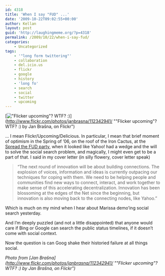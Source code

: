 ```yaml
---
id: 4318
title: 'When I say "FUD" ...'
date: '2009-10-22T09:02:55+00:00'
author: Kellan
layout: post
guid: 'http://laughingmeme.org/?p=4318'
permalink: /2009/10/22/when-i-say-fud/
categories:
    - Uncategorized
tags:
    - '"long form twittering"'
    - collaboration
    - del.icio.us
    - flickr
    - google
    - history
    - 'long fo'
    - search
    - social
    - twitter
    - upcoming
---
```


[!["Flicker upcoming"? WTF? :)](http://farm1.static.flickr.com/43/112342941_cb37d1b62f.jpg)](http://www.flickr.com/photos/janbrasna/112342941/ ""Flicker upcoming"? WTF? :) by Jan Brašna, on Flickr")

… I mean Flickr/Upcoming/Delicious. In particular, I mean that brief moment of optimism in the Spring of ’06, on the roof of the Iron Cactus, at the [Spread the FUD party](http://blog.flickr.net/en/2006/02/24/spread-the-fud-party-with-flickr-upcomingorg-and-delicious/), when it looked like Yahoo! had a wedge and the will to solve the social search problem, and magically, I might even get to be a part of that. I said in my cover letter (in silly flowery, cover letter speak)

> “The next round of innovation will be about building connections. The explosion of voices, information and ideas is currently outpacing our techniques for coping with them. We need to be helping people and communities find new ways to connect, interact, and work together to make sense of this accelerating decentralization. Innovation has been blossoming at the edges of the Net since the beginning, but innovation is also moving back to the connecting nodes, like Yahoo.”

Which is much on my mind when I hear about Marissa demo’ing social search yesterday.

And I’m deeply puzzled (and not a little disappointed) that anyone would care if Bing or Google can search the public status timelines, if it doesn’t come with social context.

Now the question is can Goog shake their historied failure at all things social.

*Photo from [Jan Brašna](http://www.flickr.com/photos/janbrasna/112342941/ ""Flicker upcoming"? WTF? :) by Jan Brašna, on Flickr")*
